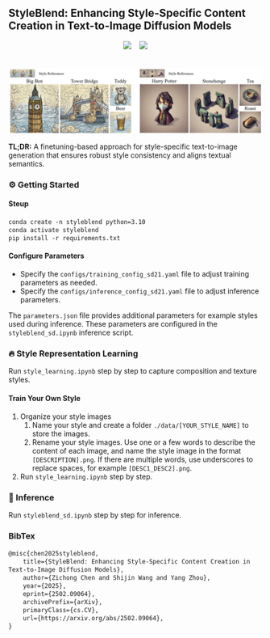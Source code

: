 ## StyleBlend: Enhancing Style-Specific Content Creation in Text-to-Image Diffusion Models

<div align="center">
 <a href='https://arxiv.org/abs/2502.09064'><img src='https://img.shields.io/badge/arXiv-2502.09064-b31b1b.svg'></a> &nbsp;&nbsp;
 <a href='https://zichongc.github.io/StyleBlend/'><img src='https://img.shields.io/badge/Project-Page-Green'></a>
</div>
<br></br>
<!-- <img src="./assets/results.jpg" alt="Tower Bridge" style="zoom: 100%;" /> -->
<img src="./assets/result.jpg" style="zoom: 100%;" />

**TL;DR:** A finetuning-based approach for style-specific text-to-image generation that ensures robust style consistency and aligns textual semantics.

### ⚙️ Getting Started 

#### Steup
```
conda create -n styleblend python=3.10
conda activate styleblend
pip install -r requirements.txt
```

#### Configure Parameters
* Specify the `configs/training_config_sd21.yaml` file to adjust training parameters as needed.
* Specify the `configs/inference_config_sd21.yaml` file to adjust inference parameters.

The `parameters.json` file provides additional parameters for example styles used during  inference. These parameters are configured in the `styleblend_sd.ipynb` inference script.

### 🔥 Style Representation Learning
Run `style_learning.ipynb` step by step to capture composition and texture styles.

#### Train Your Own Style
1. Organize your style images
   1. Name your style and create a folder `./data/[YOUR_STYLE_NAME]`  to store the images.
   2. Rename your style images. Use one or a few words to describe the content of each image, and name the style image in the format `[DESCRIPTION].png`. If there are multiple words, use underscores to replace spaces, for example `[DESC1_DESC2].png`.
2. Run `style_learning.ipynb` step by step.

### 💫 Inference
Run `styleblend_sd.ipynb` step by step for inference.


###  BibTex
```
@misc{chen2025styleblend,
    title={StyleBlend: Enhancing Style-Specific Content Creation in Text-to-Image Diffusion Models}, 
    author={Zichong Chen and Shijin Wang and Yang Zhou},
    year={2025},
    eprint={2502.09064},
    archivePrefix={arXiv},
    primaryClass={cs.CV},
    url={https://arxiv.org/abs/2502.09064}, 
}
```
